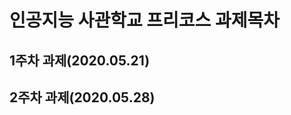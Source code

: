 # 인공지능 사관학교 프리코스 과제목차

## 1주차 과제(2020.05.21)
 [](https://github.com/Babywalnut/test/blob/master/광주_1주차_과제.ipynb)
## 2주차 과제(2020.05.28)
